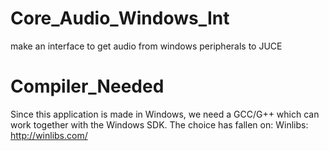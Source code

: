 # Core_Audio_Windows_Int
make an interface to get audio from windows peripherals to JUCE

# Compiler_Needed
Since this application is made in Windows, we need a GCC/G++ which can work
together with the Windows SDK. The choice has fallen on:
Winlibs: http://winlibs.com/
